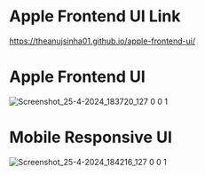 <h1> Apple Frontend UI Link</h1>

https://theanujsinha01.github.io/apple-frontend-ui/

<h1> Apple Frontend UI </h1>

![Screenshot_25-4-2024_183720_127 0 0 1](https://github.com/theanujsinha01/apple-frontend-ui/assets/136606032/48e1c7dc-fd8e-4669-b810-ac98c775e772)

<h1> Mobile Responsive UI </h1>

![Screenshot_25-4-2024_184216_127 0 0 1](https://github.com/theanujsinha01/apple-frontend-ui/assets/136606032/ca2304de-fbbb-4103-a821-032dbfbf89f6)


